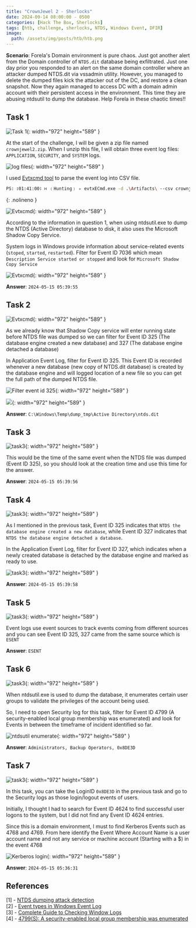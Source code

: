 ```yaml
---
title: "CrownJewel 2 - Sherlocks"
date: 2024-09-14 08:00:00 - 0500
categories: [Hack The Box, Sherlocks]
tags: [htb, challenge, sherlocks, NTDS, Windows Event, DFIR]
image: 
  path: /assets/img/posts/htb/htb.png
---
```


**Scenario**: Forela's Domain environment is pure chaos. Just got another alert from the Domain controller of `NTDS.dit` database being exfiltrated. Just one day prior you responded to an alert on the same domain controller where an attacker dumped NTDS.dit via vssadmin utility. However, you managed to delete the dumped files kick the attacker out of the DC, and restore a clean snapshot. Now they again managed to access DC with a domain admin account with their persistent access in the environment. This time they are abusing ntdsutil to dump the database. Help Forela in these chaotic times!!

## Task 1

![Task 1](/assets/img/posts/htb/crownjewel2/task1.png){: width="972" height="589" }

At the start of the challenge, I will be given a zip file named `crownjewel2.zip`. When I unzip this file, I will obtain three event log files: `APPLICATION`, `SECURITY`, and `SYSTEM` logs. 

![log files](/assets/img/posts/htb/crownjewel2/artifact.png){: width="972" height="589" }

I used [Evtxcmd tool](https://github.com/EricZimmerman/evtx) to parse the event log into CSV file.

```bash
PS: ⥑01:41:00⥏ ∺ ﹝Hunting﹞ ▹ evtxECmd.exe -d .\Artifacts\ --csv crownjewel2
```
{: .nolineno }

![Evtxcmd](/assets/img/posts/htb/crownjewel2/5U4BhGRetM.png){: width="972" height="589" }

According to the information in question 1, when using ntdsutil.exe to dump the NTDS (Active Directory) database to disk, it also uses the Microsoft Shadow Copy Service.

System logs in Windows provide information about service-related events (`stoped`, `started`, `restarted`). Filter for Event ID 7036 which mean   `Description
Service started or stopped` and look for `Microsoft Shadow Copy Service`

![Evtxcmd](/assets/img/posts/htb/crownjewel2/dMWMZOTHKq.png){: width="972" height="589" }

**Answer**: `2024-05-15 05:39:55`
## Task 2

![Evtxcmd](/assets/img/posts/htb/crownjewel2/task2.png){: width="972" height="589" }

As we already know that Shadow Copy service will enter running state before NTDS file was dumped so we can filter for Event ID 325 (The database engine created a new database) and 327 (The database engine detached a database)

In Application Event Log, filter for Event ID 325. This Event ID is recorded whenever a new database (new copy of NTDS.dit database) is created by the database engine and will logged location of a new file so you can get the full path of the dumped NTDS file.

![Filter event id 325](/assets/img/posts/htb/crownjewel2/a1D0xv0eB6.png){: width="972" height="589" }

![](/assets/img/posts/htb/crownjewel2/NX2LiHJVXU.png){: width="972" height="589" }

**Answer**: `C:\Windows\Temp\dump_tmp\Active Directory\ntds.dit`

## Task 3

![task3](/assets/img/posts/htb/crownjewel2/task3.png){: width="972" height="589" }

This would be the time of the same event when the NTDS file was dumped (Event ID 325), so you should look at the creation time and use this time for the answer.

**Answer**: `2024-05-15 05:39:56`

## Task 4

![task3](/assets/img/posts/htb/crownjewel2/task4.png){: width="972" height="589" }

As I mentioned in the previous task, Event ID 325 indicates that `NTDS the database engine created a new database`, while Event ID 327 indicates that `NTDS the database engine detached a database`.

In the Application Event Log, filter for Event ID 327, which indicates when a newly created database is detached by the database engine and marked as ready to use.

![task3](/assets/img/posts/htb/crownjewel2/UEGHpqfcan.png){: width="972" height="589" }

**Answer**: `2024-05-15 05:39:58`

## Task 5

![task3](/assets/img/posts/htb/crownjewel2/task5.png){: width="972" height="589" }

Event logs use event sources to track events coming from different sources and you can see Event ID 325, 327 came from the same source which is `ESENT`

**Answer**: `ESENT`

## Task 6

![task3](/assets/img/posts/htb/crownjewel2/task6.png){: width="972" height="589" }

When ntdsutil.exe is used to dump the database, it enumerates certain user groups to validate the privileges of the account being used. 

So, I need to open Security log for this task, filter for Event ID 4799 (A security-enabled local group membership was enumerated) and look for Events in between the timeframe of incident identified so far.

![ntdsutil enumerate](/assets/img/posts/htb/crownjewel2/t13iQKmWOD.png){: width="972" height="589" }

**Answer**: `Administrators, Backup Operators, 0x8DE3D`

## Task 7

![task3](/assets/img/posts/htb/crownjewel2/task7.png){: width="972" height="589" }

In this task, you can take the LoginID `0x8DE3D` in the previous task and go to the Security logs as those login/logout events of users.

Initially, I thought I had to search for Event ID 4624 to find successful user logons to the system, but I did not find any Event ID 4624 entries.

Since this is a domain environment, I must to find Kerberos Events such as 4768 and 4769. From here identify the Event Where Account Name is a user account name and not any service or machine account (Starting with a $) in the event 4768

![Kerberos login](/assets/img/posts/htb/crownjewel2/Pn0mRGb3WG.png){: width="972" height="589" }

**Answer**: `2024-05-15 05:36:31`

## References
[1] - [NTDS dumping attack detection](https://www.hackthebox.com/blog/ntds-dumping-attack-detection)<br>
[2] - [Event types in Windows Event Log](https://learn.microsoft.com/en-us/windows/win32/eventlog/event-types)<br>
[3] - [Complete Guide to Checking Window Logs](https://signoz.io/guides/windows-logs/)<br>
[4] - [4799(S): A security-enabled local group membership was enumerated](https://learn.microsoft.com/en-us/previous-versions/windows/it-pro/windows-10/security/threat-protection/auditing/event-4799)